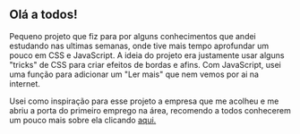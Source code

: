 <h2> Olá a todos!</h2>

<p>
  Pequeno projeto que fiz para por alguns conhecimentos que andei estudando nas ultimas semanas, onde tive mais tempo aprofundar um pouco em CSS e JavaScript. A ideia do   projeto era justamente usar alguns "tricks" de CSS para criar efeitos de bordas e afins. Com JavaScript, usei uma função para adicionar um "Ler mais" que nem vemos por   ai na internet.
</p>

<p>
  Usei como inspiração para esse projeto a empresa que me acolheu e me abriu a porta do primeiro emprego na área, recomendo a todos conhecerem um pouco mais sobre ela     clicando <a href="https://www.warren.com.br/">aqui.</a>
</p>
